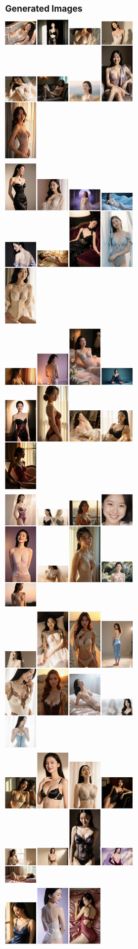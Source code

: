 # Generated Images



<img src="2025_10_25_01.webp" width="100"/> <img src="2025_10_25_02.webp" width="100"/> <img src="2025_10_25_03.webp" width="100"/> <img src="2025_10_25_04.webp" width="100"/> <img src="2025_10_25_05.webp" width="100"/> <img src="2025_10_25_06.webp" width="100"/> <img src="2025_10_25_07.webp" width="100"/> <img src="2025_10_25_08.webp" width="100"/> <img src="2025_10_25_09.webp" width="100"/>

<img src="2025_10_25_10.webp" width="100"/> <img src="2025_10_25_11.webp" width="100"/> <img src="2025_10_25_12.webp" width="100"/> <img src="2025_10_25_13.webp" width="100"/> <img src="2025_10_25_14.webp" width="100"/> <img src="2025_10_25_15.webp" width="100"/> <img src="2025_10_25_16.webp" width="100"/> <img src="2025_10_25_17.webp" width="100"/> <img src="2025_10_25_18.webp" width="100"/>

<img src="2025_10_25_19.webp" width="100"/> <img src="2025_10_25_20.webp" width="100"/> <img src="2025_10_25_21.webp" width="100"/> <img src="2025_10_25_22.webp" width="100"/> <img src="2025_10_25_23.webp" width="100"/> <img src="2025_10_25_24.webp" width="100"/> <img src="2025_10_25_25.webp" width="100"/> <img src="2025_10_25_26.webp" width="100"/> <img src="2025_10_25_27.webp" width="100"/>

<img src="2025_10_25_28.webp" width="100"/> <img src="2025_10_25_29.webp" width="100"/> <img src="2025_10_25_30.webp" width="100"/> <img src="2025_10_25_31.webp" width="100"/> <img src="2025_10_25_32.webp" width="100"/> <img src="2025_10_25_33.webp" width="100"/> <img src="2025_10_25_34.webp" width="100"/> <img src="2025_10_25_35.webp" width="100"/> <img src="2025_10_25_36.webp" width="100"/>

<img src="2025_10_25_37.webp" width="100"/> <img src="2025_10_25_38.webp" width="100"/> <img src="2025_10_25_39.webp" width="100"/> <img src="2025_10_25_40.webp" width="100"/> <img src="2025_10_25_41.webp" width="100"/> <img src="2025_10_25_42.webp" width="100"/> <img src="2025_10_25_43.webp" width="100"/> <img src="2025_10_25_44.webp" width="100"/> <img src="2025_10_25_45.webp" width="100"/>

<img src="2025_10_25_46.webp" width="100"/> <img src="2025_10_25_47.webp" width="100"/> <img src="2025_10_25_48.webp" width="100"/> <img src="2025_10_25_49.webp" width="100"/> <img src="2025_10_25_50.webp" width="100"/> <img src="2025_10_25_51.webp" width="100"/> <img src="2025_10_25_52.webp" width="100"/> <img src="2025_10_25_53.webp" width="100"/> <img src="2025_10_25_54.webp" width="100"/>

<img src="2025_10_25_55.webp" width="100"/> <img src="2025_10_25_56.webp" width="100"/> <img src="2025_10_25_57.webp" width="100"/>